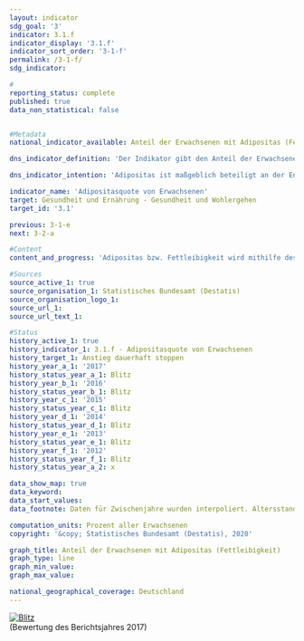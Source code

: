 ```yaml
---                   
layout: indicator                   
sdg_goal: '3'                   
indicator: 3.1.f                   
indicator_display: '3.1.f'                   
indicator_sort_order: '3-1-f'                   
permalink: /3-1-f/                   
sdg_indicator:                    

#                   
reporting_status: complete                   
published: true                   
data_non_statistical: false                   


#Metadata                   
national_indicator_available: Anteil der Erwachsenen mit Adipositas (Fettleibigkeit)                   

dns_indicator_definition: 'Der Indikator gibt den Anteil der Erwachsenen (ab 18 Jahren) mit Adipositas an der erwachsenen Gesamtbevölkerung an.<sub> Text aus dem Indikatorenbericht 2018</sub>'                   

dns_indicator_intention: 'Adipositas ist maßgeblich beteiligt an der Entstehung von Zivilisationskrankheiten wie Herz-Kreislauf-Erkrankungen, Diabetes oder Gelenkschäden. Neben den gesundheitlichen Folgen wirkt sich Adipositas auch in volkswirtschaftlicher und sozialer Hinsicht belastend aus. Folglich soll der Anteil der Bevölkerung mit Adipositas in Deutschland nicht weiter ansteigen.<sub> Text aus dem Indikatorenbericht 2018</sub>'                   

indicator_name: 'Adipositasquote von Erwachsenen'                   
target: Gesundheit und Ernährung - Gesundheit und Wohlergehen                   
target_id: '3.1'                   

previous: 3-1-e                   
next: 3-2-a                   

#Content                    
content_and_progress: 'Adipositas bzw. Fettleibigkeit wird mithilfe des Body-Mass-Index (BMI) festgestellt, berechnet aus dem Verhältnis von Körpergewicht in Kilogramm zur Körpergröße in Metern zum Quadrat. Menschen mit einem BMI ab 25 gelten nach der Klassifikation der Weltgesundheitsorganisation (WHO) als übergewichtig und ab einem BMI von 30 als adipös. Der BMI ist ein Richtwert, bei dem Körperbau, alters- und geschlechtsspezifische Unterschiede sowie die individuelle Zusammensetzung der Körpermasse unberücksichtigt bleiben. <br><br>Datengrundlage des Indikators ist der Mikrozensus des Statistischen Bundesamtes. Die Stichprobenbefragung erfolgt bei 1&nbsp;% der Gesamtbevölkerung. Die Beantwortung der Fragen zur Gesundheit, welche in der Regel alle vier Jahre gestellt werden, ist freiwillig. Somit basiert der Indikator auf dem Anteil der Bevölkerung, die im Mikrozensus die Fragen zu Körpergewicht und Körpergröße beantwortet haben und einen BMI von 30 und mehr aufweisen. Die entsprechenden Daten wurden auf die europäische Bevölkerung von 1990 standardisiert, um Daten für unterschiedliche Jahre und Regionen miteinander vergleichen zu können, ohne dass es zu Verzerrungen aufgrund unterschiedlicher Altersstrukturen kommt. Da die Fragen zu Gesundheit im Mikrozensus nicht jährlich erhoben werden, wurden die Zwischenjahre in der Grafik interpoliert. <br><br>Im Jahr 2017 waren 14,6&nbsp;% der Bevölkerung in Deutschland ab 18 Jahren adipös. Dabei war der Anteil der Männer mit Adipositas (16,3&nbsp;%) höher als der Anteil der adipösen Frauen (12,9&nbsp;%). 1999 lag der Anteil noch bei 10,7&nbsp;% der Bevölkerung. Auch damals waren Frauen (10,2&nbsp;%) etwas weniger von Adipositas betroffen als Männer (11,1&nbsp;%). Die Adipositasquote bei Erwachsenen ist folglich gestiegen und entwickelt sich damit konträr zum Ziel der Deutschen Nachhaltigkeitsstrategie. Weitere 33,9&nbsp;% der Bevölkerung ab 18 Jahren wiesen im Jahr 2017 einen BMI von 25 bis unter 30 auf. Insgesamt galten damit 48,5&nbsp;% als übergewichtig (BMI ab 25). Dabei war der Anteil bei den Frauen mit 38,7&nbsp;% deutlich kleiner als bei den Männern mit 57,7&nbsp;%. <br><br>Der Anteil der Menschen mit Adipositas steigt mit zunehmendem Lebensalter und geht erst im höheren Alter zurück. Im Jahr 2017 hatten 3,4&nbsp;% der 18- und 19-jährigen Frauen Adipositas. Bei den 30- bis unter 35-Jährigen waren es bereits 10,1&nbsp;%. Den höchsten Anteil bei den Frauen erreichte die Altersgruppe der 65- bis unter 70-Jährigen mit 21,7&nbsp;%. Die Adipositasquote der Männer lag bei den unter 75-Jährigen jeweils höher als bei den gleichaltrigen Frauen und erreichte in den Altersgruppen der 60- bis unter 65-Jährigen mit 24,5&nbsp;% und der 65- bis unter 70-Jährigen mit 25,3&nbsp;% die höchsten Anteile. Interessant ist, dass im höheren Alter – ab etwa 75 Jahren – der Anteil der adipösen Frauen höher ist als der Anteil der adipösen Männer. Ab diesem Alter ist jedoch auch der Anteil der Männer in der Bevölkerung deutlich geringer. Zum Stand 31. Dezember 2017 betrug der Anteil der Männer ab 75 Jahren an der Bevölkerung in diesem Alter nur noch 40&nbsp;%, während die Geschlechterverteilung zwischen 50 und 60 Jahren ausgeglichen war. Dieses Ungleichgewicht im höheren Alter lässt sich auf die höhere Lebenserwartung der Frauen zurückführen bzw. darauf, dass Männer früher versterben als Frauen. <br><br>Untergewicht, das heißt ein BMI kleiner als 18,5, ist ein gegenteiliges Phänomen zur Fettleibigkeit. Frauen waren 2017 wesentlich häufiger (4,0&nbsp;%) von Untergewicht betroffen als Männer (1,0&nbsp;%). Junge Frauen im Alter von 18 bis 19 Jahren waren sogar zu 12,1&nbsp;% untergewichtig; 20- bis unter 25-Jährige noch zu 8,5&nbsp;%.<sub> Text aus dem Indikatorenbericht 2018</sub>'                   

#Sources
source_active_1: true                           
source_organisation_1: Statistisches Bundesamt (Destatis)                           
source_organisation_logo_1:                            
source_url_1:                            
source_url_text_1:                            

#Status                   
history_active_1: true                   
history_indicator_1: 3.1.f - Adipositasquote von Erwachsenen                   
history_target_1: Anstieg dauerhaft stoppen
history_year_a_1: '2017'                           
history_status_year_a_1: Blitz
history_year_b_1: '2016'                           
history_status_year_b_1: Blitz
history_year_c_1: '2015'                           
history_status_year_c_1: Blitz
history_year_d_1: '2014'                           
history_status_year_d_1: Blitz
history_year_e_1: '2013'                           
history_status_year_e_1: Blitz
history_year_f_1: '2012'                           
history_status_year_f_1: Blitz
history_status_year_a_2: x

data_show_map: true                   
data_keyword:                    
data_start_values:                    
data_footnote: Daten für Zwischenjahre wurden interpoliert. Altersstandardisierte Ergebnisse auf Basis der neuen Europabevölkerung                   

computation_units: Prozent aller Erwachsenen                   
copyright: '&copy; Statistisches Bundesamt (Destatis), 2020'                   

graph_title: Anteil der Erwachsenen mit Adipositas (Fettleibigkeit)                   
graph_type: line                   
graph_min_value:                    
graph_max_value:                    

national_geographical_coverage: Deutschland                   
---
```

<div>                           
  <div class="my-header">                           
    <a href="https://nachhaltige-entwicklung-deutschland.github.io/open-sdg-site-starter/status/"><img src="https://g205sdgs.github.io/sdg-indicators/public/Wettersymbole/Blitz.png" alt="Blitz" />                           
    </a>                           
  </div>
  <div class="my-header-note">
    <span>(Bewertung des Berichtsjahres 2017)</span>
  </div>                           
</div>